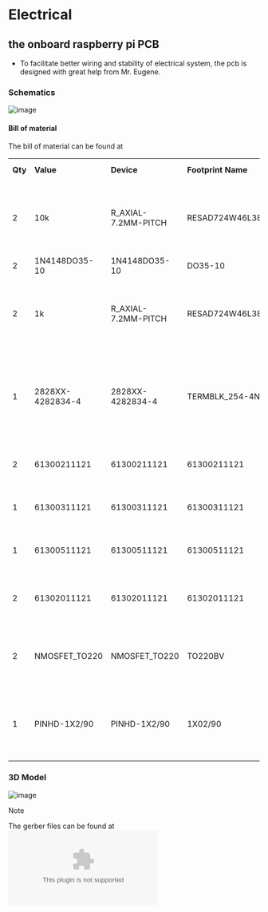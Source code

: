# Electrical

## the onboard raspberry pi PCB
- To facilitate better wiring and stability of electrical system, the pcb is designed with great help from Mr. Eugene.

### Schematics
![image](https://github.com/user-attachments/assets/fc26c7e2-d6d2-4aa7-8678-e5d6c1d73ada)

#### Bill of material
The bill of material can be found at
<p>
<table>
<tr><td><b>Qty</b></td><td><b>Value</b></td><td><b>Device</b></td><td><b>Footprint Name</b></td><td><b>Parts</b></td><td><b>Detailed Description</b></td><td><b>CATEGORY</b></td><td><b>CREATED_BY</b></td><td><b>DATASHEET</b></td><td><b>DESCRIPTION</b></td><td><b>DIGIKEY_PART_NUMBER</b></td><td><b>DIGI_KEY_PART_NUMBER</b></td><td><b>DRAIN_CURRENT</b></td><td><b>IC_MAX</b></td><td><b>MANUFACTURER</b></td><td><b>MPN</b></td><td><b>OPERATING_TEMPERATURE</b></td><td><b>PACKAGE_SIZE</b></td><td><b>PACKAGE_TYPE</b></td><td><b>PART_STATUS</b></td><td><b>PITCH</b></td><td><b>POPULARITY</b></td><td><b>ROHS</b></td><td><b>SERIES</b></td><td><b>SUBCATEGORY</b></td><td><b>TEMPERATURE_COEFFICIENT</b></td><td><b>THERMALLOSS</b></td><td><b>TOLERANCE</b></td><td><b>TYPE</b></td><td><b>VCEO_MAX</b></td></tr>
<tr><td>2</td><td>10k</td><td>R_AXIAL-7.2MM-PITCH</td><td>RESAD724W46L381D178B</td><td>R6, R8</td><td>Resistor Fixed - Generic</td><td>Resistors</td><td></td><td></td><td>Axial Resistor 7.24 mm pitch 3.81 mm body length 1.78 mm body diameter</td><td></td><td></td><td></td><td></td><td></td><td></td><td></td><td>AXIAL</td><td>THT</td><td></td><td></td><td></td><td></td><td></td><td></td><td></td><td></td><td></td><td></td><td></td></tr>
<tr><td>2</td><td>1N4148DO35-10</td><td>1N4148DO35-10</td><td>DO35-10</td><td>D3, D4</td><td>DIODE</td><td></td><td></td><td></td><td></td><td></td><td></td><td></td><td></td><td></td><td></td><td></td><td></td><td></td><td></td><td></td><td>21</td><td></td><td></td><td></td><td></td><td></td><td></td><td></td><td></td></tr>
<tr><td>2</td><td>1k</td><td>R_AXIAL-7.2MM-PITCH</td><td>RESAD724W46L381D178B</td><td>R5, R7</td><td>Resistor Fixed - Generic</td><td>Resistors</td><td></td><td></td><td>Axial Resistor 7.24 mm pitch 3.81 mm body length 1.78 mm body diameter</td><td></td><td></td><td></td><td></td><td></td><td></td><td></td><td>AXIAL</td><td>THT</td><td></td><td></td><td></td><td></td><td></td><td></td><td></td><td></td><td></td><td></td><td></td></tr>
<tr><td>1</td><td>2828XX-4282834-4</td><td>2828XX-4282834-4</td><td>TERMBLK_254-4N</td><td>5V,12VTERBLK</td><td>4 Position Wire to Board Terminal Block Horizontal with Board</td><td>Fixed Terminal Blocks</td><td></td><td>https://www.te.com/usa-en/product-282834-4.datasheet.pdf</td><td>4 Position Wire to Board Terminal Block Horizontal with Board 0.100" (2.54mm) Through Hole</td><td></td><td></td><td></td><td></td><td>TE Connectivity AMP Connectors</td><td>282834-4</td><td>-40�C ~ 105�C</td><td>NA</td><td>THT</td><td>ACTIVE</td><td>0.100" (2.54mm) </td><td></td><td>COMPLIANT</td><td>Buchanan</td><td>Terminal Blocks</td><td></td><td></td><td></td><td>Through Hole Screw - Rising Cage Clamp Side wire entry Horizontal with Board</td><td></td></tr>
<tr><td>2</td><td>61300211121</td><td>61300211121</td><td>61300211121</td><td>5VSOLENOID, 12VSOLENOID</td><td>CONN HEADER VERT 2POS 2.54MM</td><td></td><td>PCBLayout.com</td><td></td><td></td><td></td><td>732-5315-ND</td><td></td><td></td><td>Wurth Electronics Inc.</td><td>61300211121</td><td></td><td></td><td></td><td></td><td></td><td></td><td></td><td></td><td></td><td></td><td></td><td></td><td></td><td></td></tr>
<tr><td>1</td><td>61300311121</td><td>61300311121</td><td>61300311121</td><td>SERVO</td><td>CONN HEADER VERT 3POS 2.54MM</td><td></td><td>PCBLayout.com</td><td></td><td></td><td></td><td>732-5316-ND</td><td></td><td></td><td>Wurth Electronics Inc.</td><td>61300311121</td><td></td><td></td><td></td><td></td><td></td><td></td><td></td><td></td><td></td><td></td><td></td><td></td><td></td><td></td></tr>
<tr><td>1</td><td>61300511121</td><td>61300511121</td><td>61300511121</td><td>AMG8833</td><td>CONN HEADER VERT 5POS 2.54MM</td><td></td><td>PCBLayout.com</td><td></td><td></td><td></td><td>732-5318-ND</td><td></td><td></td><td>Wurth Electronics Inc.</td><td>61300511121</td><td></td><td></td><td></td><td></td><td></td><td></td><td></td><td></td><td></td><td></td><td></td><td></td><td></td><td></td></tr>
<tr><td>2</td><td>61302011121</td><td>61302011121</td><td>61302011121</td><td>GPIO_EVEN, GPIO_ODD</td><td>CONN HEADER VERT 20POS 2.54MM</td><td></td><td>PCBLayout.com</td><td></td><td></td><td>732-5329-ND</td><td></td><td></td><td></td><td>Wurth Electronics Inc.</td><td>61302011121</td><td></td><td></td><td></td><td></td><td></td><td></td><td></td><td></td><td></td><td></td><td></td><td></td><td></td><td></td></tr>
<tr><td>2</td><td>NMOSFET_TO220</td><td>NMOSFET_TO220</td><td>TO220BV</td><td>Q1, Q2</td><td>N-Channel MOSFET - Generic</td><td>Transistor</td><td></td><td>https://www.diodes.com/assets/Package-Files/TO220-3.pdf</td><td>Generic N Channel MOSFET TO220 Package Through Hole</td><td></td><td></td><td></td><td></td><td></td><td></td><td></td><td>TO220</td><td>THT</td><td></td><td></td><td></td><td></td><td></td><td>MOSFET</td><td></td><td></td><td></td><td>N-Channel</td><td></td></tr>
<tr><td>1</td><td>PINHD-1X2/90</td><td>PINHD-1X2/90</td><td>1X02/90</td><td>JP1</td><td>PIN HEADER</td><td>Headers</td><td></td><td></td><td>Header-Right Angle-2 Position</td><td></td><td></td><td></td><td></td><td></td><td></td><td></td><td></td><td>THT</td><td></td><td>0.100" (2.54mm)</td><td></td><td></td><td></td><td>Headers-Male Pins</td><td></td><td></td><td></td><td>Board to Board or Cable-Unshrouded-Through Hole-Right Angle</td><td></td></tr>
</table>



### 3D Model
![image](https://github.com/user-attachments/assets/a2e77d31-ac5e-45ef-9e9c-d4dd6226e882)

>[!Note]
>The gerber files can be found at ![PCB schematic v36_2025-03-21.zip](https://github.com/HarshitSrivastavaHS/CDE2310-Group13-24-25-Sem2/blob/720050d062ca994ac7edb281e0543ac8d054d7fe/Electrical/PCB%20schematic%20v36_2025-03-21.zip)
